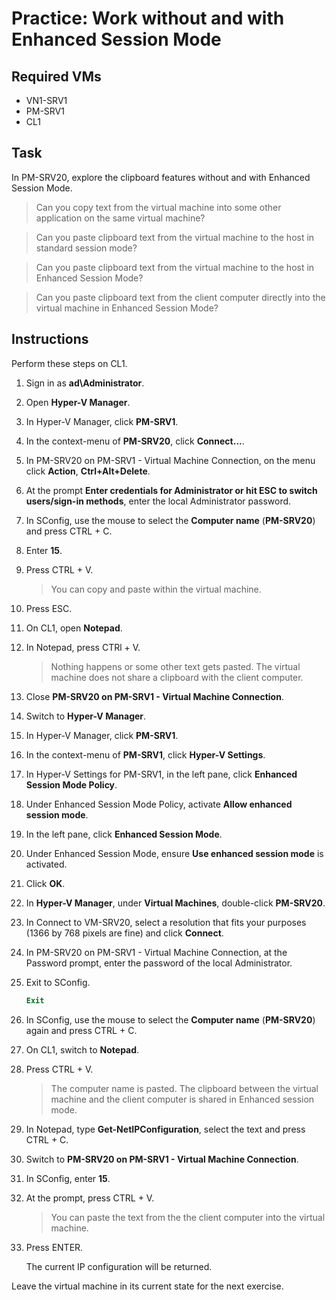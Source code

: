 # Practice: Work without and with Enhanced Session Mode

## Required VMs

* VN1-SRV1
* PM-SRV1
* CL1

## Task

In PM-SRV20, explore the clipboard features without and with Enhanced Session Mode.

> Can you copy text from the virtual machine into some other application on the same virtual machine?

> Can you paste clipboard text from the virtual machine to the host in standard session mode?

> Can you paste clipboard text from the virtual machine to the host in Enhanced Session Mode?

> Can you paste clipboard text from the client computer directly into the virtual machine in Enhanced Session Mode?

## Instructions

Perform these steps on CL1.

1. Sign in as **ad\Administrator**.
1. Open **Hyper-V Manager**.
1. In Hyper-V Manager, click **PM-SRV1**.
1. In the context-menu of **PM-SRV20**, click **Connect...**.
1. In PM-SRV20 on PM-SRV1 - Virtual Machine Connection, on the menu click **Action**, **Ctrl+Alt+Delete**.
1. At the prompt **Enter credentials for Administrator or hit ESC to switch users/sign-in methods**, enter the local Administrator password.
1. In SConfig, use the mouse to select the **Computer name** (**PM-SRV20**) and press CTRL + C.
1. Enter **15**.
1. Press CTRL + V.

    > You can copy and paste within the virtual machine.

1. Press ESC.
1. On CL1, open **Notepad**.
1. In Notepad, press CTRl + V.

    > Nothing happens or some other text gets pasted. The virtual machine does not share a clipboard with the client computer.

1. Close **PM-SRV20 on PM-SRV1 - Virtual Machine Connection**.
1. Switch to **Hyper-V Manager**.
1. In Hyper-V Manager, click **PM-SRV1**.
1. In the context-menu of **PM-SRV1**, click **Hyper-V Settings**.
1. In Hyper-V Settings for PM-SRV1, in the left pane, click **Enhanced Session Mode Policy**.
1. Under Enhanced Session Mode Policy, activate **Allow enhanced session mode**.
1. In the left pane, click **Enhanced Session Mode**.
1. Under Enhanced Session Mode, ensure **Use enhanced session mode** is activated.
1. Click **OK**.
1. In **Hyper-V Manager**, under **Virtual Machines**,  double-click **PM-SRV20**.
1. In Connect to VM-SRV20, select a resolution that fits your purposes (1366 by 768 pixels are fine) and click **Connect**.
1. In PM-SRV20 on PM-SRV1 - Virtual Machine Connection, at the Password prompt, enter the password of the local Administrator.
1. Exit to SConfig.

    ````powershell
    Exit
    ````

1. In SConfig, use the mouse to select the **Computer name** (**PM-SRV20**) again and press CTRL + C.
1. On CL1, switch to **Notepad**.
1. Press CTRL + V.

    > The computer name is pasted. The clipboard between the virtual machine and the client computer is shared in Enhanced session mode.

1. In Notepad, type **Get-NetIPConfiguration**, select the text and press CTRL + C.
1. Switch to **PM-SRV20 on PM-SRV1 - Virtual Machine Connection**.
1. In SConfig, enter **15**.
1. At the prompt, press CTRL + V.

    > You can paste the text from the the client computer into the virtual machine.

1. Press ENTER.

    The current IP configuration will be returned.

Leave the virtual machine in its current state for the next exercise.
